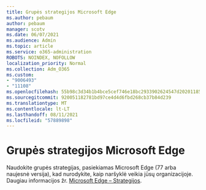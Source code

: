 ```yaml
---
title: Grupės strategijos Microsoft Edge
ms.author: pebaum
author: pebaum
manager: scotv
ms.date: 06/07/2021
ms.audience: Admin
ms.topic: article
ms.service: o365-administration
ROBOTS: NOINDEX, NOFOLLOW
localization_priority: Normal
ms.collection: Adm_O365
ms.custom:
- "9006493"
- "11108"
ms.openlocfilehash: 55b98c3d34b1b4bce5cef746e18bc2933902624547d2020118579593ca5c6f77
ms.sourcegitcommit: 920051182781bd97ce4d4d6fbd268cb37b84d239
ms.translationtype: MT
ms.contentlocale: lt-LT
ms.lasthandoff: 08/11/2021
ms.locfileid: "57889898"
---
```

# <a name="group-policies-in-microsoft-edge"></a>Grupės strategijos Microsoft Edge

Naudokite grupės strategijas, pasiekiamas Microsoft Edge (77 arba naujesnė versija), kad nurodykite, kaip naršyklė veikia jūsų organizacijoje. Daugiau informacijos žr. [Microsoft Edge – Strategijos](https://docs.microsoft.com/deployedge/microsoft-edge-policies#available-policies).